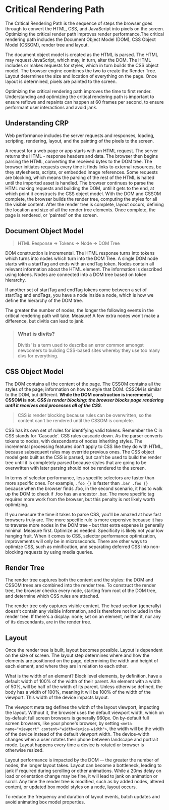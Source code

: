 # Critical Rendering Path 
The Critical Rendering Path is the sequence of steps the browser goes through to convert the HTML, CSS, and JavaScript into pixels on the screen. Optimizing the critical render path improves render performance.The critical rendering path includes the Document Object Model (DOM), CSS Object Model (CSSOM), render tree and layout.

The document object model is created as the HTML is parsed. The HTML may request JavaScript, which may, in turn, alter the DOM. The HTML includes or makes requests for styles, which in turn builds the CSS object model. The browser engine combines the two to create the Render Tree. Layout determines the size and location of everything on the page. Once layout is determined, pixels are painted to the screen.

Optimizing the critical rendering path improves the time to first render. Understanding and optimizing the critical rendering path is important to ensure reflows and repaints can happen at 60 frames per second, to ensure performant user interactions and avoid jank.

## Understanding CRP 
Web performance includes the server requests and responses, loading, scripting, rendering, layout, and the painting of the pixels to the screen.

A request for a web page or app starts with an HTML request. The server returns the HTML - response headers and data. The browser then begins parsing the HTML, converting the received bytes to the DOM tree. The browser initiates requests every time it finds links to external resources, be they stylesheets, scripts, or embedded image references. Some requests are blocking, which means the parsing of the rest of the HTML is halted until the imported asset is handled. The browser continues to parse the HTML making requests and building the DOM, until it gets to the end, at which point it constructs the CSS object model. With the DOM and CSSOM complete, the browser builds the render tree, computing the styles for all the visible content. After the render tree is complete, layout occurs, defining the location and size of all the render tree elements. Once complete, the page is rendered, or 'painted' on the screen.

## Document Object Model 
> HTML Response -> Tokens -> Node -> DOM Tree

DOM construction is incremental. The HTML response turns into tokens which turns into nodes which turn into the DOM Tree. A single DOM node starts with a startTag and ends with an endTag token. Nodes contain all relevant information about the HTML element. The information is described using tokens. Nodes are connected into a DOM tree based on token hierarchy. 

If another set of startTag and endTag tokens come between a set of startTag and endTags, you have a node inside a node, which is how we define the hierarchy of the DOM tree.

The greater the number of nodes, the longer the following events in the critical rendering path will take. Measure! A few extra nodes won't make a difference, but divitis can lead to jank.

> ### What is divits? 
> Divitis' is a term used to describe an error common amongst newcomers to building CSS-based sites whereby they use too many divs for everything.

## CSS Object Model 
The DOM contains all the content of the page. The CSSOM contains all the styles of the page; information on how to style that DOM. CSSOM is similar to the DOM, but different. **While the DOM construction is incremental, CSSOM is not**. ***CSS is render blocking: the browser blocks page rendering until it receives and processes all of the CSS***. 
>CSS is render blocking because rules can be overwritten, so the content can't be rendered until the CSSOM is complete.

CSS has its own set of rules for identifying valid tokens. Remember the C in CSS stands for 'Cascade'. CSS rules cascade down. As the parser converts tokens to nodes, with descendants of nodes inheriting styles. The incremental processing features don't apply to CSS like they do with HTML, because subsequent rules may override previous ones. The CSS object model gets built as the CSS is parsed, but can't be used to build the render tree until it is completely parsed because styles that are going to be overwritten with later parsing should not be rendered to the screen.

In terms of selector performance, less specific selectors are faster than more specific ones. For example, `.foo {}` is faster than `.bar .foo {}` because when the browser finds .foo, in the second scenario, it has to walk up the DOM to check if .foo has an ancestor .bar. The more specific tag requires more work from the browser, but this penalty is not likely worth optimizing.

If you measure the time it takes to parse CSS, you'll be amazed at how fast browsers truly are. The more specific rule is more expensive because it has to traverse more nodes in the DOM tree - but that extra expense is generally minimal. Measure first. Optimize as needed. Specificity is likely not your low hanging fruit. When it comes to CSS, selector performance optimization, improvements will only be in microseconds. There are other ways to optimize CSS, such as minification, and separating deferred CSS into non-blocking requests by using media queries.

## Render Tree 
The render tree captures both the content and the styles: the DOM and CSSOM trees are combined into the render tree. To construct the render tree, the browser checks every node, starting from root of the DOM tree, and determine which CSS rules are attached.

The render tree only captures visible content. The head section (generally) doesn't contain any visible information, and is therefore not included in the render tree. If there's a display: none; set on an element, neither it, nor any of its descendants, are in the render tree.

## Layout 
Once the render tree is built, layout becomes possible. Layout is dependent on the size of screen. The layout step determines where and how the elements are positioned on the page, determining the width and height of each element, and where they are in relation to each other.

What is the width of an element? Block level elements, by definition, have a default width of 100% of the width of their parent. An element with a width of 50%, will be half of the width of its parent. Unless otherwise defined, the body has a width of 100%, meaning it will be 100% of the width of the viewport. This width of the device impacts layout.

The viewport meta tag defines the width of the layout viewport, impacting the layout. Without it, the browser uses the default viewport width, which on by-default full screen browsers is generally 960px. On by-default full screen browsers, like your phone's browser, by setting `<meta name="viewport" content="width=device-width">`, the width will be the width of the device instead of the default viewport width. The device-width changes when a user rotates their phone between landscape and portrait mode. Layout happens every time a device is rotated or browser is otherwise resized.

Layout performance is impacted by the DOM -- the greater the number of nodes, the longer layout takes. Layout can become a bottleneck, leading to jank if required during scrolling or other animations. While a 20ms delay on load or orientation change may be fine, it will lead to jank on animation or scroll. Any time the render tree is modified, such as by added nodes, altered content, or updated box model styles on a node, layout occurs.

To reduce the frequency and duration of layout events, batch updates and avoid animating box model properties.

